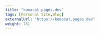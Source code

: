 ```yaml
---
title: "kumacat.pages.dev"
tags: [Personal Site,Blog]
externalUrl: "https://kumacat.pages.dev"
weight: 751
---
```

